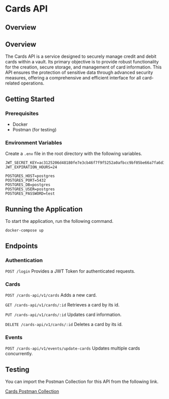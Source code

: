 # Cards API

## Overview

## Overview

The Cards API is a service designed to securely manage credit and debit cards within a vault. 
Its primary objective is to provide robust functionality for the creation, secure storage, and management of card information. 
This API ensures the protection of sensitive data through advanced security measures, offering a comprehensive and efficient interface for all card-related operations.

## Getting Started

### Prerequisites

- Docker
- Postman (for testing)

### Environment Variables

Create a `.env` file in the root directory with the following variables.

```plaintext
JWT_SECRET_KEY=ac3125206d48180fe7e3cb46f7f9f5252a0afbcc9bf05be66a7fa6d36958e8df
JWT_EXPIRATION_HOURS=24

POSTGRES_HOST=postgres
POSTGRES_PORT=5432
POSTGRES_DB=postgres
POSTGRES_USER=postgres
POSTGRES_PASSWORD=test
```

## Running the Application

To start the application, run the following command.

```
docker-compose up
```

## Endpoints

### Authentication

`
POST /login
`
Provides a JWT Token for authenticated requests.

### Cards

`
POST /cards-api/v1/cards
`
Adds a new card.

`
GET /cards-api/v1/cards/:id
`
Retrieves a card by its id.

`
PUT /cards-api/v1/cards/:id
`
Updates card information.

`
DELETE /cards-api/v1/cards/:id
`
Deletes a card by its id.

### Events

`
POST /cards-api/v1/events/update-cards
`
Updates multiple cards concurrently.

## Testing

You can import the Postman Collection for this API from the following link.

[Cards Postman Collection](https://www.postman.com/matteocarranza/workspace/cards/collection/8242347-5b358df7-1351-425b-901e-21085d766fb9?action=share&creator=8242347)

